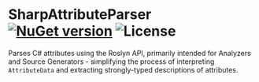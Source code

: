# SharpAttributeParser [![NuGet version](https://img.shields.io/nuget/v/SharpAttributeParser.svg?style=plastic)](https://www.nuget.org/packages/SharpAttributeParser/) ![License](https://img.shields.io/github/license/SharpAttributeParser/SharpAttributeParser?style=plastic)

Parses C\# attributes using the Roslyn API, primarily intended for Analyzers and Source Generators - simplifying the process of interpreting `AttributeData` and extracting strongly-typed descriptions of attributes.